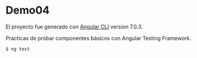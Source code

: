 # Demo04

El proyecto fue generado con [Angular CLI](https://github.com/angular/angular-cli) version 7.0.3.

Practicas de probar componentes básicos con Angular Testing Framework.

```
$ ng test

```

